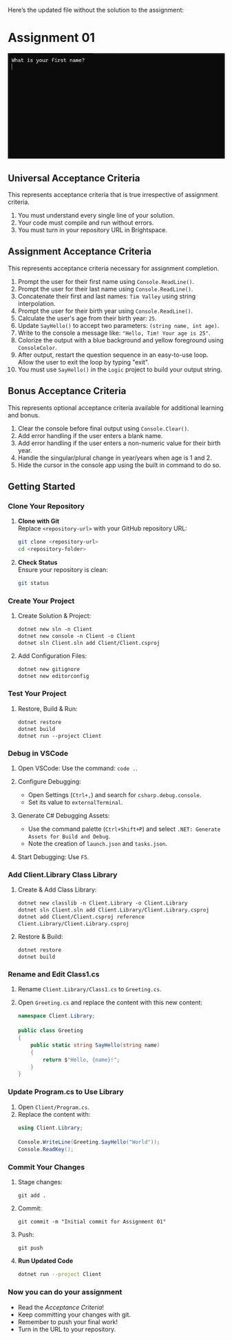 Here’s the updated file without the solution to the assignment:

# Assignment 01

![](Screenshot.gif)

## Universal Acceptance Criteria

This represents acceptance criteria that is true irrespective of assignment criteria.

1. You must understand every single line of your solution.
2. Your code must compile and run without errors.
3. You must turn in your repository URL in Brightspace.

## Assignment Acceptance Criteria

This represents acceptance criteria necessary for assignment completion.

1. Prompt the user for their first name using `Console.ReadLine()`.
2. Prompt the user for their last name using `Console.ReadLine()`.
3. Concatenate their first and last names: `Tim Valley` using string interpolation.
4. Prompt the user for their birth year using `Console.ReadLine()`.
5. Calculate the user's age from their birth year: `25`.
6. Update `SayHello()` to accept two parameters: `(string name, int age)`.
7. Write to the console a message like: `"Hello, Tim! Your age is 25"`.
8. Colorize the output with a blue background and yellow foreground using `ConsoleColor`.
9. After output, restart the question sequence in an easy-to-use loop. Allow the user to exit the loop by typing "exit".
10. You must use `SayHello()` in the `Logic` project to build your output string.

## Bonus Acceptance Criteria

This represents optional acceptance criteria available for additional learning and bonus.

1. Clear the console before final output using `Console.Clear()`.
2. Add error handling if the user enters a blank name.
3. Add error handling if the user enters a non-numeric value for their birth year.
4. Handle the singular/plural change in year/years when age is 1 and 2.
5. Hide the cursor in the console app using the built in command to do so. 

## Getting Started

### Clone Your Repository  
1. **Clone with Git**  
   Replace `<repository-url>` with your GitHub repository URL:  
   ```bash
   git clone <repository-url>
   cd <repository-folder>
   ```  

2. **Check Status**  
   Ensure your repository is clean:  
   ```bash
   git status
   ```  

### Create Your Project  

1. Create Solution & Project:
   ```
   dotnet new sln -n Client
   dotnet new console -n Client -o Client
   dotnet sln Client.sln add Client/Client.csproj
   ```

2. Add Configuration Files:
   ```
   dotnet new gitignore
   dotnet new editorconfig
   ```
   
### Test Your Project  

1. Restore, Build & Run:
   ```
   dotnet restore
   dotnet build
   dotnet run --project Client
   ```

### Debug in VSCode  

1. Open VSCode:
   Use the command: `code .`.

2. Configure Debugging:
   - Open Settings (`Ctrl+,`) and search for `csharp.debug.console`.
   - Set its value to `externalTerminal`.

3. Generate C# Debugging Assets:
   - Use the command palette (`Ctrl+Shift+P`) and select `.NET: Generate Assets for Build and Debug`.
   - Note the creation of `launch.json` and `tasks.json`.

4. Start Debugging:
   Use `F5`.

### Add Client.Library Class Library  

1. Create & Add Class Library:
   ```
   dotnet new classlib -n Client.Library -o Client.Library
   dotnet sln Client.sln add Client.Library/Client.Library.csproj
   dotnet add Client/Client.csproj reference Client.Library/Client.Library.csproj
   ```

2. Restore & Build:
   ```
   dotnet restore
   dotnet build
   ```

### Rename and Edit Class1.cs  
1. Rename `Client.Library/Class1.cs` to `Greeting.cs`.
3. Open `Greeting.cs` and replace the content with this new content:

   ```csharp
   namespace Client.Library;

   public class Greeting
   {
       public static string SayHello(string name)
       {
           return $"Hello, {name}!";
       }
   }
   ```  

### Update Program.cs to Use Library  

1. Open `Client/Program.cs`.
2. Replace the content with:  
   ```csharp
   using Client.Library;

   Console.WriteLine(Greeting.SayHello("World"));
   Console.ReadKey();
   ```  

### Commit Your Changes

1. Stage changes:
   ```
   git add .
   ```
2. Commit:
   ```
   git commit -m "Initial commit for Assignment 01"
   ```
3. Push:
   ```
   git push
   ```

3. **Run Updated Code**  
   ```bash
   dotnet run --project Client  
   ```  

### Now you can do your assignment

 * Read the *Acceptance Criteria*!
 * Keep committing your changes with git.
 * Remember to push your final work!
 * Turn in the URL to your repository.
